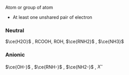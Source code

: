 Atom or group of atom 
- At least one unshared pair of electron 

### Neutral 
$\ce{H2O}$ , RCOOH, ROH, $\ce{RNH2}$ , $\ce{NH3}$ 
### Anionic 
$\ce{OH-}$ , $\ce{RNH-}$ , $\ce{NH2-}$ , $X^-$ 